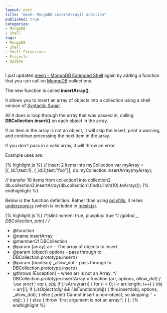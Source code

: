 ```yaml
--- 
layout: post
title: "mesh: MongoDB insertArray() addition"
published: true
categories:
- MongoDB
- Shell
tags: 
- MongoDB
- Shell
- Shell Extensions
- Projects
- Update
---
```


I just updated [mesh - MongoDB Extended Shell](http://skratchdot.com/projects/mesh/)
again by adding a function that you can call on [MongoDB](http://www.mongodb.org/) collections.

The new function is called **insertArray()**.

It allows you to insert an array of objects into a collection using a shell version of
[Syntactic Sugar](http://en.wikipedia.org/wiki/Syntactic_sugar).

All it does is loop through the array that was passed in, calling
**DBCollection.insert()** on each object in the array.

If an item in the array is not an object, it will skip the insert, print a warning, and continue
processing the next item in the array.

If you don't pass in a valid array, it will throw an error.

Example uses are:

{% highlight js %}
// insert 2 items into myCollection
var myArray = [{_id:1,test:1}, {_id:2,test:"foo"}];
db.myCollection.insertArray(myArray);

// transfer 10 items from collection1 into collection2
db.collection2.insertArray(db.collection1.find().limit(10).toArray());
{% endhighlight %}

Below is the function definition.  Rather than using
[polyfills](http://en.wikipedia.org/wiki/Polyfill), it relies
[underscore.js](http://underscorejs.org/) (which is included in
[mesh.js](http://skratchdot.com/projects/mesh/)).

{% highlight js %}
/*jslint nomen: true, plusplus: true */
/*global _, DBCollection, print */
/**
 * @function
 * @name insertArray
 * @memberOf DBCollection
 * @param {array} arr - The array of objects to insert.
 * @param {object} options - pass through to DBCollection.prototype.insert()
 * @param {boolean} _allow_dot - pass through to DBCollection.prototype.insert()
 * @throws {Exception} - when arr is not an Array.
 */
DBCollection.prototype.insertArray = function (arr, options, _allow_dot) {
	'use strict';
	var i, obj;
	if (_.isArray(arr)) {
		for (i = 0; i < arr.length; i++) {
			obj = arr[i];
			if (_.isObject(obj) && !_.isFunction(obj)) {
				this.insert(obj, options, _allow_dot);
			} else {
				print('Cannot insert a non-object, so skipping: ' + obj);
			}
		}
	} else {
		throw 'first argument is not an array!';
	}
};
{% endhighlight %}

